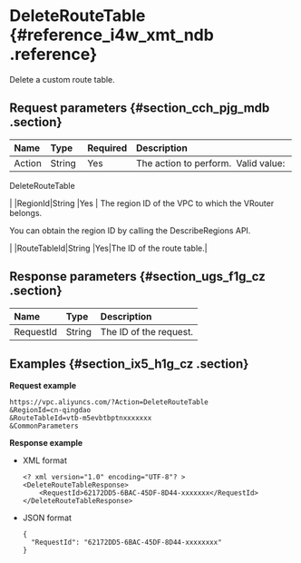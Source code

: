 # DeleteRouteTable {#reference_i4w_xmt_ndb .reference}

Delete a custom route table.

## Request parameters {#section_cch_pjg_mdb .section}

|Name|Type|Required|Description|
|:---|:---|:-------|:----------|
|Action|String |Yes | The action to perform.  Valid value: 

 DeleteRouteTable

 |
|RegionId|String |Yes | The region ID of the VPC to which the VRouter belongs.

 You can obtain the region ID by calling the DescribeRegions API.

 |
|RouteTableId|String |Yes|The ID of the route table.|

## Response parameters {#section_ugs_f1g_cz .section}

|Name|Type|Description|
|:---|:---|:----------|
|RequestId|String|The ID of the request.|

## Examples {#section_ix5_h1g_cz .section}

**Request example**

``` {#createVPCpub}
https://vpc.aliyuncs.com/?Action=DeleteRouteTable
&RegionId=cn-qingdao
&RouteTableId=vtb-m5evbtbptnxxxxxxx
&CommonParameters
```

**Response example**

-   XML format

    ```
    <? xml version="1.0" encoding="UTF-8"? >
    <DeleteRouteTableResponse>
        <RequestId>62172DD5-6BAC-45DF-8D44-xxxxxxx</RequestId>
    </DeleteRouteTableResponse>
    ```

-   JSON format

    ```
    {
      "RequestId": "62172DD5-6BAC-45DF-8D44-xxxxxxxx"
    }
    ```


